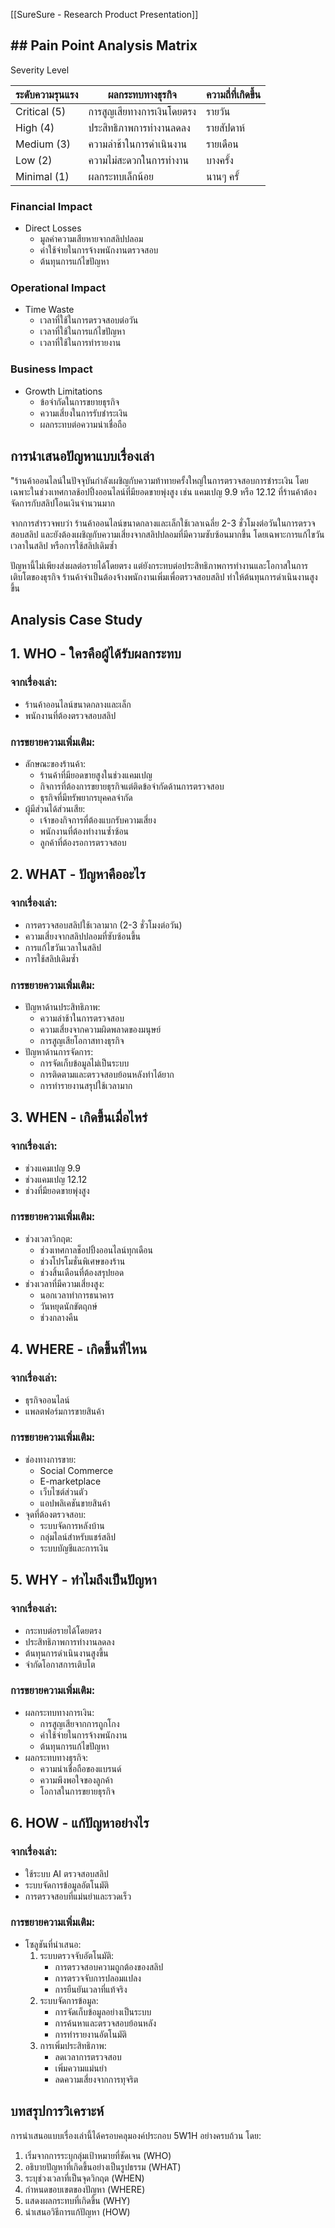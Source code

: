 [[SureSure - Research Product Presentation]]

## ## Pain Point Analysis Matrix

Severity Level

| ระดับความรุนแรง | ผลกระทบทางธุรกิจ           | ความถี่ที่เกิดขึ้น |
| --------------- | -------------------------- | ------------------ |
| Critical (5)    | การสูญเสียทางการเงินโดยตรง | รายวัน             |
| High (4)        | ประสิทธิภาพการทำงานลดลง    | รายสัปดาห์         |
| Medium (3)      | ความล่าช้าในการดำเนินงาน   | รายเดือน           |
| Low (2)         | ความไม่สะดวกในการทำงาน     | บางครั้ง           |
| Minimal (1)     | ผลกระทบเล็กน้อย            | นานๆ ครั้          |

### Financial Impact

- Direct Losses
	- มูลค่าความเสียหายจากสลิปปลอม
	- ค่าใช้จ่ายในการจ้างพนักงานตรวจสอบ
	- ต้นทุนการแก้ไขปัญหา

### Operational Impact

- Time Waste
	- เวลาที่ใช้ในการตรวจสอบต่อวัน
	- เวลาที่ใช้ในการแก้ไขปัญหา
	- เวลาที่ใช้ในการทำรายงาน

### Business Impact

- Growth Limitations
	- ข้อจำกัดในการขยายธุรกิจ
	- ความเสี่ยงในการรับชำระเงิน
	- ผลกระทบต่อความน่าเชื่อถือ

## การนำเสนอปัญหาแบบเรื่องเล่า

"ร้านค้าออนไลน์ในปัจจุบันกำลังเผชิญกับความท้าทายครั้งใหญ่ในการตรวจสอบการชำระเงิน โดยเฉพาะในช่วงเทศกาลช้อปปิ้งออนไลน์ที่มียอดขายพุ่งสูง เช่น แคมเปญ 9.9 หรือ 12.12 ที่ร้านค้าต้องจัดการกับสลิปโอนเงินจำนวนมาก

จากการสำรวจพบว่า ร้านค้าออนไลน์ขนาดกลางและเล็กใช้เวลาเฉลี่ย 2-3 ชั่วโมงต่อวันในการตรวจสอบสลิป และยังต้องเผชิญกับความเสี่ยงจากสลิปปลอมที่มีความซับซ้อนมากขึ้น โดยเฉพาะการแก้ไขวันเวลาในสลิป หรือการใช้สลิปเดิมซ้ำ

ปัญหานี้ไม่เพียงส่งผลต่อรายได้โดยตรง แต่ยังกระทบต่อประสิทธิภาพการทำงานและโอกาสในการเติบโตของธุรกิจ ร้านค้าจำเป็นต้องจ้างพนักงานเพิ่มเพื่อตรวจสอบสลิป ทำให้ต้นทุนการดำเนินงานสูงขึ้น

## Analysis Case Study

## 1. WHO - ใครคือผู้ได้รับผลกระทบ

### จากเรื่องเล่า:

- ร้านค้าออนไลน์ขนาดกลางและเล็ก
- พนักงานที่ต้องตรวจสอบสลิป

### การขยายความเพิ่มเติม:

- ลักษณะของร้านค้า:
    - ร้านค้าที่มียอดขายสูงในช่วงแคมเปญ
    - กิจการที่ต้องการขยายธุรกิจแต่ติดข้อจำกัดด้านการตรวจสอบ
    - ธุรกิจที่มีทรัพยากรบุคคลจำกัด
- ผู้มีส่วนได้ส่วนเสีย:
    - เจ้าของกิจการที่ต้องแบกรับความเสี่ยง
    - พนักงานที่ต้องทำงานซ้ำซ้อน
    - ลูกค้าที่ต้องรอการตรวจสอบ

## 2. WHAT - ปัญหาคืออะไร

### จากเรื่องเล่า:

- การตรวจสอบสลิปใช้เวลามาก (2-3 ชั่วโมงต่อวัน)
- ความเสี่ยงจากสลิปปลอมที่ซับซ้อนขึ้น
- การแก้ไขวันเวลาในสลิป
- การใช้สลิปเดิมซ้ำ

### การขยายความเพิ่มเติม:

- ปัญหาด้านประสิทธิภาพ:
    - ความล่าช้าในการตรวจสอบ
    - ความเสี่ยงจากความผิดพลาดของมนุษย์
    - การสูญเสียโอกาสทางธุรกิจ
- ปัญหาด้านการจัดการ:
    - การจัดเก็บข้อมูลไม่เป็นระบบ
    - การติดตามและตรวจสอบย้อนหลังทำได้ยาก
    - การทำรายงานสรุปใช้เวลามาก

## 3. WHEN - เกิดขึ้นเมื่อไหร่

### จากเรื่องเล่า:

- ช่วงแคมเปญ 9.9
- ช่วงแคมเปญ 12.12
- ช่วงที่มียอดขายพุ่งสูง

### การขยายความเพิ่มเติม:

- ช่วงเวลาวิกฤต:
    - ช่วงเทศกาลช็อปปิ้งออนไลน์ทุกเดือน
    - ช่วงโปรโมชั่นพิเศษของร้าน
    - ช่วงสิ้นเดือนที่ต้องสรุปยอด
- ช่วงเวลาที่มีความเสี่ยงสูง:
    - นอกเวลาทำการธนาคาร
    - วันหยุดนักขัตฤกษ์
    - ช่วงกลางคืน

## 4. WHERE - เกิดขึ้นที่ไหน

### จากเรื่องเล่า:

- ธุรกิจออนไลน์
- แพลตฟอร์มการขายสินค้า

### การขยายความเพิ่มเติม:

- ช่องทางการขาย:
    - Social Commerce
    - E-marketplace
    - เว็บไซต์ส่วนตัว
    - แอปพลิเคชันขายสินค้า
- จุดที่ต้องตรวจสอบ:
    - ระบบจัดการหลังบ้าน
    - กลุ่มไลน์สำหรับแชร์สลิป
    - ระบบบัญชีและการเงิน

## 5. WHY - ทำไมถึงเป็นปัญหา

### จากเรื่องเล่า:

- กระทบต่อรายได้โดยตรง
- ประสิทธิภาพการทำงานลดลง
- ต้นทุนการดำเนินงานสูงขึ้น
- จำกัดโอกาสการเติบโต

### การขยายความเพิ่มเติม:

- ผลกระทบทางการเงิน:
    - การสูญเสียจากการถูกโกง
    - ค่าใช้จ่ายในการจ้างพนักงาน
    - ต้นทุนการแก้ไขปัญหา
- ผลกระทบทางธุรกิจ:
    - ความน่าเชื่อถือของแบรนด์
    - ความพึงพอใจของลูกค้า
    - โอกาสในการขยายธุรกิจ

## 6. HOW - แก้ปัญหาอย่างไร

### จากเรื่องเล่า:

- ใช้ระบบ AI ตรวจสอบสลิป
- ระบบจัดการข้อมูลอัตโนมัติ
- การตรวจสอบที่แม่นยำและรวดเร็ว

### การขยายความเพิ่มเติม:

- โซลูชันที่นำเสนอ:
    1. ระบบตรวจจับอัตโนมัติ:
        - การตรวจสอบความถูกต้องของสลิป
        - การตรวจจับการปลอมแปลง
        - การยืนยันเวลาที่แท้จริง
    2. ระบบจัดการข้อมูล:
        - การจัดเก็บข้อมูลอย่างเป็นระบบ
        - การค้นหาและตรวจสอบย้อนหลัง
        - การทำรายงานอัตโนมัติ
    3. การเพิ่มประสิทธิภาพ:
        - ลดเวลาการตรวจสอบ
        - เพิ่มความแม่นยำ
        - ลดความเสี่ยงจากการทุจริต

## บทสรุปการวิเคราะห์

การนำเสนอแบบเรื่องเล่านี้ได้ครอบคลุมองค์ประกอบ 5W1H อย่างครบถ้วน โดย:

1. เริ่มจากการระบุกลุ่มเป้าหมายที่ชัดเจน (WHO)
2. อธิบายปัญหาที่เกิดขึ้นอย่างเป็นรูปธรรม (WHAT)
3. ระบุช่วงเวลาที่เป็นจุดวิกฤต (WHEN)
4. กำหนดขอบเขตของปัญหา (WHERE)
5. แสดงผลกระทบที่เกิดขึ้น (WHY)
6. นำเสนอวิธีการแก้ปัญหา (HOW)
